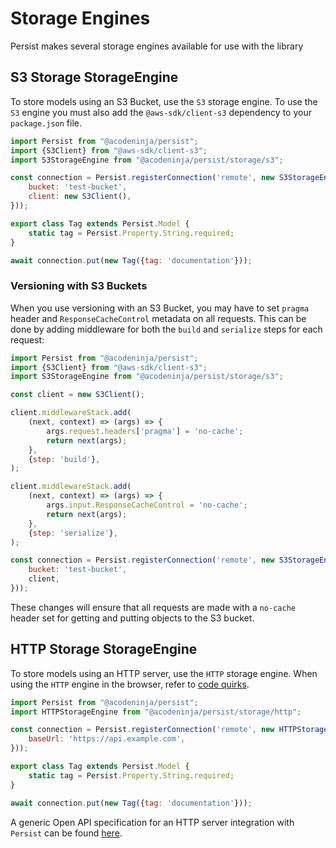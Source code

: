 # Storage Engines

Persist makes several storage engines available for use with the library

## S3 Storage StorageEngine

To store models using an S3 Bucket, use the `S3` storage engine. To use the `S3` engine you must also add the `@aws-sdk/client-s3` dependency to your `package.json` file.

```javascript
import Persist from "@acodeninja/persist";
import {S3Client} from "@aws-sdk/client-s3";
import S3StorageEngine from "@acodeninja/persist/storage/s3";

const connection = Persist.registerConnection('remote', new S3StorageEngine({
    bucket: 'test-bucket',
    client: new S3Client(),
}));

export class Tag extends Persist.Model {
    static tag = Persist.Property.String.required;
}

await connection.put(new Tag({tag: 'documentation'}));
```

### Versioning with S3 Buckets

When you use versioning with an S3 Bucket, you may have to set `pragma` header and `ResponseCacheControl` metadata on all requests. This can be done by adding middleware for both the `build` and `serialize` steps for each request:

```javascript
import Persist from "@acodeninja/persist";
import {S3Client} from "@aws-sdk/client-s3";
import S3StorageEngine from "@acodeninja/persist/storage/s3";

const client = new S3Client();

client.middlewareStack.add(
    (next, context) => (args) => {
        args.request.headers['pragma'] = 'no-cache';
        return next(args);
    },
    {step: 'build'},
);

client.middlewareStack.add(
    (next, context) => (args) => {
        args.input.ResponseCacheControl = 'no-cache';
        return next(args);
    },
    {step: 'serialize'},
);

const connection = Persist.registerConnection('remote', new S3StorageEngine({
    bucket: 'test-bucket',
    client,
}));
```

These changes will ensure that all requests are made with a `no-cache` header set for getting and putting objects to the S3 bucket.

## HTTP Storage StorageEngine

To store models using an HTTP server, use the `HTTP` storage engine. When using the `HTTP` engine in the browser, refer to [code quirks](./code-quirks.md#using-http-engine-in-browser).

```javascript
import Persist from "@acodeninja/persist";
import HTTPStorageEngine from "@acodeninja/persist/storage/http";

const connection = Persist.registerConnection('remote', new HTTPStorageEngine({
    baseUrl: 'https://api.example.com',
}));

export class Tag extends Persist.Model {
    static tag = Persist.Property.String.required;
}

await connection.put(new Tag({tag: 'documentation'}));
```

A generic Open API specification for an HTTP server integration with `Persist` can be found [here](./http.openapi.yml).
